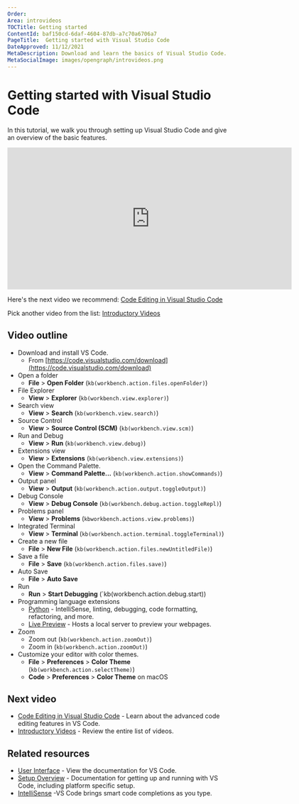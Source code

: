 ```yaml
---
Order:
Area: introvideos
TOCTitle: Getting started
ContentId: baf150cd-6daf-4604-87db-a7c70a6706a7
PageTitle:  Getting started with Visual Studio Code
DateApproved: 11/12/2021
MetaDescription: Download and learn the basics of Visual Studio Code.
MetaSocialImage: images/opengraph/introvideos.png
---
```

# Getting started with Visual Studio Code

In this tutorial, we walk you through setting up Visual Studio Code and give an overview of the basic features.

<iframe src="https://www.youtube.com/embed/B-s71n0dHUk?autoplay=true" width="640" height="320" allowFullScreen="true" frameBorder="0" title="Getting Started with Visual Studio Code"></iframe>

Here's the next video we recommend: [Code Editing in Visual Studio Code](/docs/introvideos/codeediting.md)

Pick another video from the list: [Introductory Videos](/docs/getstarted/introvideos.md)

## Video outline

* Download and install VS Code.
  * From [https://code.visualstudio.com/download](https://code.visualstudio.com/download)
* Open a folder
  * **File** > **Open Folder** (`kb(workbench.action.files.openFolder)`)
* File Explorer
  * **View** > **Explorer** (`kb(workbench.view.explorer)`)
* Search view
  * **View** > **Search** (`kb(workbench.view.search)`)
* Source Control
  * **View** > **Source Control (SCM)** (`kb(workbench.view.scm)`)
* Run and Debug
  * **View** > **Run** (`kb(workbench.view.debug)`)
* Extensions view
  * **View** > **Extensions** (`kb(workbench.view.extensions)`)
* Open the Command Palette.
  * **View** > **Command Palette...** (`kb(workbench.action.showCommands)`)
* Output panel
  * **View** > **Output** (`kb(workbench.action.output.toggleOutput)`)
* Debug Console
  * **View** > **Debug Console** (`kb(workbench.debug.action.toggleRepl)`)
* Problems panel
  * **View** > **Problems** (`kbworkbench.actions.view.problems)`)
* Integrated Terminal
  * **View** > **Terminal** (`kb(workbench.action.terminal.toggleTerminal)`)
* Create a new file
  * **File** > **New File** (`kb(workbench.action.files.newUntitledFile)`)
* Save a file
  * **File** > **Save** (`kb(workbench.action.files.save)`)
* Auto Save
  * **File** > **Auto Save**
* Run
  * **Run** > **Start Debugging** (`kb(workbench.action.debug.start))
* Programming language extensions
  * [Python](https://marketplace.visualstudio.com/items?itemName=ms-python.python) - IntelliSense, linting, debugging, code formatting, refactoring, and more.
  * [Live Preview](https://marketplace.visualstudio.com/items?itemName=ms-vscode.live-server) - Hosts a local server to preview your webpages.
* Zoom
  * Zoom out (`kb(workbench.action.zoomOut)`)
  * Zoom in (`kb(workbench.action.zoomOut)`)
* Customize your editor with color themes.
  * **File** > **Preferences** > **Color Theme** (`kb(workbench.action.selectTheme)`)
  * **Code** > **Preferences** > **Color Theme** on macOS

## Next video

* [Code Editing in Visual Studio Code](/docs/introvideos/codeediting.md) - Learn about the advanced code editing features in VS Code.
* [Introductory Videos](/docs/getstarted/introvideos.md) - Review the entire list of videos.

## Related resources

* [User Interface](/docs/getstarted/userinterface.md) - View the documentation for VS Code.
* [Setup Overview](/docs/setup/setup-overview.md) - Documentation for getting up and running with VS Code, including platform specific setup.
* [IntelliSense](/docs/editor/intellisense.md) -VS Code brings smart code completions as you type.
